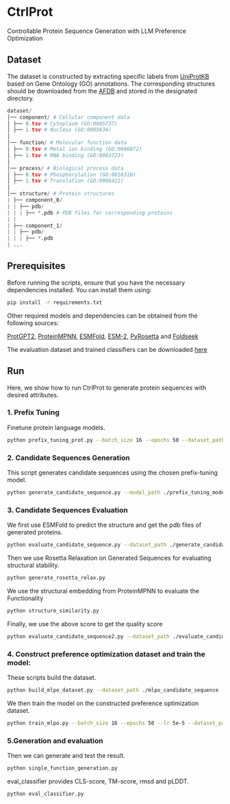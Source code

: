 
# CtrlProt
Controllable Protein Sequence Generation with LLM Preference Optimization

## Dataset 
The dataset is constructed by extracting specific labels from [UniProtKB](https://www.uniprot.org/) based on Gene Ontology (GO) annotations. The corresponding structures should be downloaded from the [AFDB](https://alphafold.ebi.ac.uk/) and stored in the designated directory.

```python
dataset/
│── component/ # Cellular component data
│ ├── 0.tsv # Cytoplasm (GO:0005737)
│ ├── 1.tsv # Nucleus (GO:0005634)
│
│── function/ # Molecular function data
│ ├── 0.tsv # Metal ion binding (GO:0046872)
│ ├── 1.tsv # RNA binding (GO:0003723)
│
│── process/ # Biological process data
│ ├── 0.tsv # Phosphorylation (GO:0016310)
│ ├── 1.tsv # Translation (GO:0006412)
│
│── structure/ # Protein structures
| ├── component_0/
| | ├── pdb/
| | | ├── *.pdb # PDB files for corresponding proteins
| |
| ├── component_1/
| | ├── pdb/
| | | ├── *.pdb 
| ...
```


## Prerequisites

Before running the scripts, ensure that you have the necessary dependencies installed. You can install them using:

```bash
pip install -r requirements.txt
```

Other required models and dependencies can be obtained from the following sources:

[ProtGPT2](https://huggingface.co/nferruz/ProtGPT2/tree/main), 
[ProteinMPNN](https://github.com/dauparas/ProteinMPNN), 
[ESMFold](https://huggingface.co/facebook/esmfold_v1),
[ESM-2](https://huggingface.co/facebook/esm2_t33_650M_UR50D),
[PyRosetta](https://www.pyrosetta.org/downloads#h.6vttn15ac69d) and
[Foldseek](https://github.com/steineggerlab/foldseek)

The evaluation dataset and trained classifiers can be downloaded [here](https://huggingface.co/miraitowal/CtrlProt_evaluation_classifiers)

## Run
Here, we show how to run CtrlProt to generate protein sequences with desired attributes.
### 1. Prefix Tuning

Finetune protein language models.

```bash
python prefix_tuning_prot.py --batch_size 16 --epochs 50 --dataset_path ./dataset/function/0.tsv --dataset_name function_0 --output_path ./candidate_prefix_tuning_model/
```

### 2. Candidate Sequences Generation

This script generates candidate sequences using the chosen prefix-tuning model.

```bash
python generate_candidate_sequence.py --model_path ./prefix_tuning_model/
```

### 3. Candidate Sequences Evaluation
We first use ESMFold to predict the structure and get the pdb files of generated proteins.
```bash
python evaluate_candidate_sequence.py --dataset_path ./generate_candidate_sequence --output_path ./evaluate_candidate_sequence
```
Then we use Rosetta Relaxation on Generated Sequences for evaluating structural stability.
```bash
python generate_rosetta_relax.py
```
We use the structural embedding from ProteinMPNN to evaluate the Functionality
```bash
python structure_similarity.py
```
Finally, we use the above score to get the quality score
```bash
python evaluate_candidate_sequence2.py --dataset_path ./evaluate_candidate_sequence --output_path ./mlpo_candidate_sequence
```

### 4. Construct preference optimization dataset and train the model:

These scripts build the dataset.
```bash
python build_mlpo_dataset.py --dataset_path ./mlpo_candidate_sequence

```
We then train the model on the constructed preference optimization dataset.
```bash
python train_mlpo.py --batch_size 16 --epochs 50 --lr 5e-5 --dataset_path ./mlpo_candidate_sequence/function_0/mlpo_dataset --dataset_name function_0 --model_path ./prefix_tuning_model/function_0/
```

### 5.Generation and evaluation

Then we can generate and test the result.
```bash
python single_function_generation.py
```
eval_classifier provides CLS-score, TM-score, rmsd and pLDDT.
```bash
python eval_classifier.py
```






















